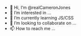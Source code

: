 - 👋 Hi, I’m @realCameronJones
- 👀 I’m interested in ...
- 🌱 I’m currently learning JS/CSS
- 💞️ I’m looking to collaborate on ...
- 📫 How to reach me ...

<!---
realCameronJones/realCameronJones is a ✨ special ✨ repository because its `README.md` (this file) appears on your GitHub profile.
You can click the Preview link to take a look at your changes.
--->
